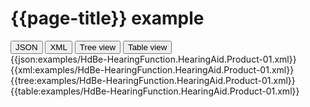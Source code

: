 # {{page-title}} example


<div>
  <div class="tab">
     <button class="tablinks active" onclick="openTab(event, 'JSON')">JSON</button>
     <button class="tablinks" onclick="openTab(event, 'XML')">XML</button>
     <button class="tablinks" onclick="openTab(event, 'Tree view')">Tree view</button>
     <button class="tablinks" onclick="openTab(event, 'Table view')">Table view</button>   
  </div>

  <div id="JSON" class="tabcontent" style="display:block">
      {{json:examples/HdBe-HearingFunction.HearingAid.Product-01.xml}}
  </div>
  <div id="XML" class="tabcontent">
      {{xml:examples/HdBe-HearingFunction.HearingAid.Product-01.xml}}
  </div>
  <div id="Tree view" class="tabcontent">
      {{tree:examples/HdBe-HearingFunction.HearingAid.Product-01.xml}}
  </div>
  <div id="Table view" class="tabcontent">
      {{table:examples/HdBe-HearingFunction.HearingAid.Product-01.xml}}
  </div>

</div>